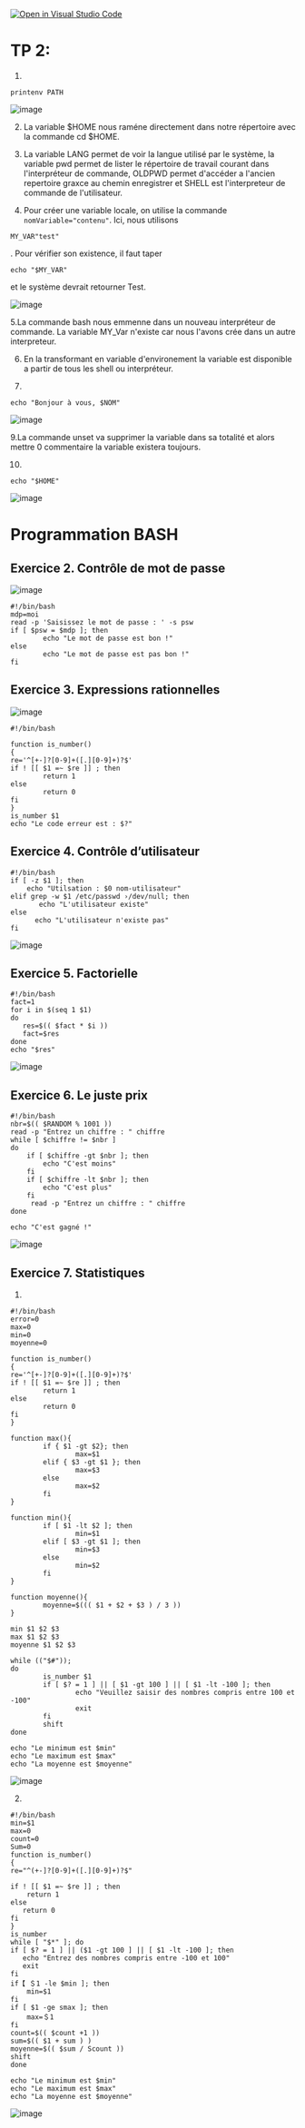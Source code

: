 [![Open in Visual Studio Code](https://classroom.github.com/assets/open-in-vscode-c66648af7eb3fe8bc4f294546bfd86ef473780cde1dea487d3c4ff354943c9ae.svg)](https://classroom.github.com/online_ide?assignment_repo_id=8465525&assignment_repo_type=AssignmentRepo)

# TP 2:
1.
```
printenv PATH
```
![image](https://user-images.githubusercontent.com/77662970/189591857-7fc5429b-3861-4470-ab75-0f3547f84e5b.png)

2. La variable $HOME nous raméne directement dans notre répertoire avec la commande cd $HOME.

3. La variable LANG permet de voir la langue utilisé par le système, la variable pwd permet de lister le répertoire de travail courant dans l'interpréteur de commande, OLDPWD permet d'accéder a l'ancien repertoire graxce au chemin enregistrer et SHELL est l'interpreteur de commande de l'utilisateur.

4.  Pour créer une variable locale, on utilise la commande ```nomVariable="contenu"```.                                 Ici, nous utilisons 
```
MY_VAR"test"
```

. Pour vérifier son existence, il faut taper
```
echo "$MY_VAR"
```
et le système devrait retourner Test.

![image](https://user-images.githubusercontent.com/77662970/192110618-ae4eb7ba-6659-4fdd-9346-b1fafdae5975.png)


5.La commande bash nous emmenne dans un nouveau interpréteur de commande. La variable MY_Var n'existe car nous l'avons crée  dans un autre interpreteur. 

6. En la transformant en variable d'environement la variable est disponible a partir de tous les shell ou interpréteur.

8. 
```
echo "Bonjour à vous, $NOM"
```

![image](https://user-images.githubusercontent.com/77662970/192109908-f9327558-7f05-40d4-8365-a8af1cb9faeb.png)


9.La commande unset va supprimer la variable dans sa totalité et alors mettre 0 commentaire la variable existera toujours.

10. 
```
echo "$HOME"
```

![image](https://user-images.githubusercontent.com/77662970/192109874-6eae28f2-2509-4bac-bb27-fbfaa7459725.png)


# Programmation BASH

## Exercice 2. Contrôle de mot de passe


![image](https://user-images.githubusercontent.com/77662970/189850690-81648897-a0a6-487d-b417-aae1a9d6f2f0.png)

```
#!/bin/bash
mdp=moi
read -p 'Saisissez le mot de passe : ' -s psw
if [ $psw = $mdp ]; then
        echo "Le mot de passe est bon !"
else
        echo "Le mot de passe est pas bon !"
fi

```


## Exercice 3. Expressions rationnelles

![image](https://user-images.githubusercontent.com/77662970/189872006-505193e3-07dd-4c50-b32e-9e39d315fddf.png)

``` 
#!/bin/bash

function is_number()
{
re='^[+-]?[0-9]+([.][0-9]+)?$'
if ! [[ $1 =~ $re ]] ; then
        return 1
else
        return 0
fi
}
is_number $1
echo "Le code erreur est : $?"
```

## Exercice 4. Contrôle d’utilisateur
```
#!/bin/bash
if [ -z $1 ]; then
    echo "Utilsation : $0 nom-utilisateur"
elif grep -w $1 /etc/passwd ›/dev/null; then
       echo "L'utilisateur existe"
else
      echo "L'utilisateur n'existe pas"
fi
```

![image](https://user-images.githubusercontent.com/77662970/190355958-8d388945-132a-483f-a743-a6a6743accbd.png)


## Exercice 5. Factorielle

```
#!/bin/bash
fact=1
for i in $(seq 1 $1)
do 
   res=$(( $fact * $i ))
   fact=$res
done
echo "$res"
```

![image](https://user-images.githubusercontent.com/77662970/190897787-39278698-be2f-481a-b6da-3d432d67dd6f.png)


## Exercice 6. Le juste prix
```
#!/bin/bash
nbr=$(( $RANDOM % 1001 ))
read -p "Entrez un chiffre : " chiffre
while [ $chiffre != $nbr ]
do
    if [ $chiffre -gt $nbr ]; then
        echo "C'est moins"
    fi    
    if [ $chiffre -lt $nbr ]; then
        echo "C'est plus"
    fi
     read -p "Entrez un chiffre : " chiffre
done

echo "C'est gagné !"
```

![image](https://user-images.githubusercontent.com/77662970/190899088-7de91e65-98eb-4117-86e9-273cb85d3d85.png)


## Exercice 7. Statistiques
1.
```
#!/bin/bash
error=0
max=0
min=0
moyenne=0

function is_number()
{
re='^[+-]?[0-9]+([.][0-9]+)?$'
if ! [[ $1 =~ $re ]] ; then
        return 1
else
        return 0
fi
}

function max(){
        if { $1 -gt $2}; then
                max=$1
        elif { $3 -gt $1 }; then
                max=$3
        else
                max=$2
        fi
}

function min(){
        if [ $1 -lt $2 ]; then
                min=$1
        elif [ $3 -gt $1 ]; then
                min=$3
        else
                min=$2
        fi
}

function moyenne(){
        moyenne=$((( $1 + $2 + $3 ) / 3 ))
}

min $1 $2 $3
max $1 $2 $3
moyenne $1 $2 $3

while (("$#"));
do
        is_number $1
        if [ $? = 1 ] || [ $1 -gt 100 ] || [ $1 -lt -100 ]; then
                echo "Veuillez saisir des nombres compris entre 100 et -100"
                exit
        fi
        shift
done

echo "Le minimum est $min"
echo "Le maximum est $max"
echo "La moyenne est $moyenne"
```
![image](https://user-images.githubusercontent.com/77662970/192146447-cdf1c568-389c-42c6-b9fc-2abfc204dfbd.png)


2.
```
#!/bin/bash
min=$1
max=0
count=0
Sum=0
function is_number()
{
re="^(+-]?[0-9]+([.][0-9]+)?$"

if ! [[ $1 =~ $re ]] ; then
    return 1
else
   return 0
fi
}
is_number
while [ "$*" ]; do
if [ $? = 1 ] || ($1 -gt 100 ] || [ $1 -lt -100 ]; then
   echo "Entrez des nombres compris entre -100 et 100"
   exit
fi
if【 ＄1 -le $min ]; then
    min=$1
fi
if [ $1 -ge smax ]; then
    max=＄1
fi
count=$(( $count +1 ))
sum=$(( $1 + sum ) )
moyenne=$(( $sum / Scount ))
shift
done

echo "Le minimum est $min"
echo "Le maximum est $max"
echo "La moyenne est $moyenne"
```

![image](https://user-images.githubusercontent.com/77662970/190920055-e802ee2a-011a-41b5-8e8e-945492393e03.png)


